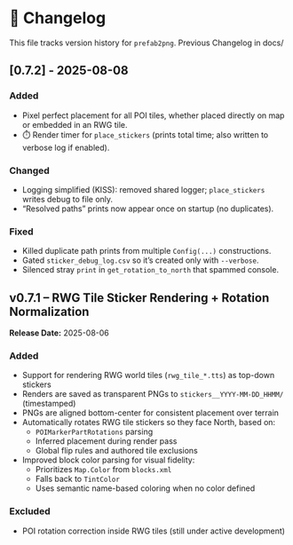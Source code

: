 # 📜 Changelog

This file tracks version history for `prefab2png`.  Previous Changelog in docs/

## [0.7.2] - 2025-08-08
### Added
- Pixel perfect placement for all POI tiles, whether placed directly on map or embedded in an RWG tile.
- ⏱️ Render timer for `place_stickers` (prints total time; also written to verbose log if enabled).

### Changed
- Logging simplified (KISS): removed shared logger; `place_stickers` writes debug to file only.
- “Resolved paths” prints now appear once on startup (no duplicates).

### Fixed
- Killed duplicate path prints from multiple `Config(...)` constructions.
- Gated `sticker_debug_log.csv` so it’s created only with `--verbose`.
- Silenced stray `print` in `get_rotation_to_north` that spammed console.

## v0.7.1 – RWG Tile Sticker Rendering + Rotation Normalization  
**Release Date:** 2025-08-06

### Added
- Support for rendering RWG world tiles (`rwg_tile_*.tts`) as top-down stickers
- Renders are saved as transparent PNGs to `stickers__YYYY-MM-DD_HHMM/` (timestamped)
- PNGs are aligned bottom-center for consistent placement over terrain
- Automatically rotates RWG tile stickers so they face North, based on:
  - `POIMarkerPartRotations` parsing
  - Inferred placement during render pass
  - Global flip rules and authored tile exclusions
- Improved block color parsing for visual fidelity:
  - Prioritizes `Map.Color` from `blocks.xml`
  - Falls back to `TintColor`
  - Uses semantic name-based coloring when no color defined

### Excluded
- POI rotation correction inside RWG tiles (still under active development)
